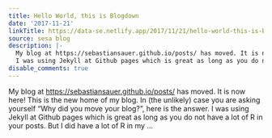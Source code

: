 ```yaml
---
title: Hello World, this is Blogdown
date: '2017-11-21'
linkTitle: https://data-se.netlify.app/2017/11/21/hello-world-this-is-blogdown/
source: sesa blog
description: |-
  My blog at https://sebastiansauer.github.io/posts/ has moved. It is now here! This is the new home of my blog. In (the unlikely) case you are asking yourself “Why did you move your blog?”, here is the answer.
  I was using Jekyll at Github pages which is great as long as you do not have a lot of R in your posts. But I did have a lot of R in my ...
disable_comments: true
---
```

My blog at https://sebastiansauer.github.io/posts/ has moved. It is now here! This is the new home of my blog. In (the unlikely) case you are asking yourself “Why did you move your blog?”, here is the answer.
I was using Jekyll at Github pages which is great as long as you do not have a lot of R in your posts. But I did have a lot of R in my ...